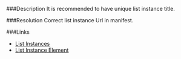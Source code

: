 ﻿<properties 
	pageTitle="RESP515404: Duplicate list instance Title" 
    pageName="resp515404"
    parentPageId="xml"
/>

###Description
It is recommended to have unique list instance title.

###Resolution
Correct list instance Url in manifest.

###Links
- [List Instances](http://msdn.microsoft.com/en-us/library/office/ms478860(v=office.14).aspx)
- [List Instance Element](http://msdn.microsoft.com/en-us/library/office/ms476062.aspx)